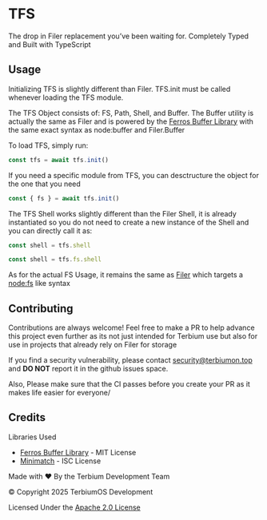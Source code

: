 # TFS

The drop in Filer replacement you’ve been waiting for. Completely Typed and Built with TypeScript

## Usage

Initializing TFS is slightly different than Filer. TFS.init must be called whenever loading the TFS module.

The TFS Object consists of: FS, Path, Shell, and Buffer.
The Buffer utility is actually the same as Filer and is powered by the [Ferros Buffer Library](https://github.com/feross/buffer) with the same exact syntax as node:buffer and Filer.Buffer

To load TFS, simply run:

```js
const tfs = await tfs.init()
```

If you need a specific module from TFS, you can desctructure the object for the one that you need

```js
const { fs } = await tfs.init()
```

The TFS Shell works slightly different than the Filer Shell, it is already instantiated so you do not need to create a new instance of the Shell and you can directly call it as:

```js
const shell = tfs.shell
```

```js
const shell = tfs.fs.shell
```

As for the actual FS Usage, it remains the same as [Filer](https://github.com/filerjs/filer?tab=readme-ov-file#api-reference) which targets a [node:fs](https://nodejs.org/api/fs.html) like syntax

## Contributing

Contributions are always welcome! Feel free to make a PR to help advance this project even further as its not just intended for Terbium use but also for use in projects that already rely on Filer for storage

If you find a security vulnerability, please contact security@terbiumon.top and **DO NOT** report it in the github issues space.

Also, Please make sure that the CI passes before you create your PR as it makes life easier for everyone/

## Credits

Libraries Used

- [Ferros Buffer Library](https://github.com/feross/buffer) - MIT License
- [Minimatch](https://github.com/isaacs/minimatch) - ISC License

Made with ❤️ By the Terbium Development Team

&copy; Copyright 2025 TerbiumOS Development

Licensed Under the [Apache 2.0 License](./LICENSE)
